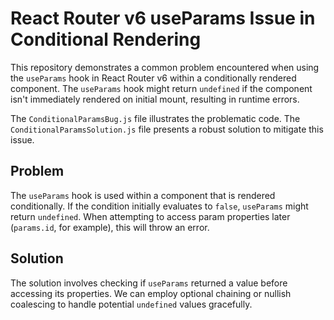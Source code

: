 # React Router v6 useParams Issue in Conditional Rendering

This repository demonstrates a common problem encountered when using the `useParams` hook in React Router v6 within a conditionally rendered component.  The `useParams` hook might return `undefined` if the component isn't immediately rendered on initial mount, resulting in runtime errors.

The `ConditionalParamsBug.js` file illustrates the problematic code. The `ConditionalParamsSolution.js` file presents a robust solution to mitigate this issue.

## Problem
The `useParams` hook is used within a component that is rendered conditionally.  If the condition initially evaluates to `false`, `useParams` might return `undefined`. When attempting to access param properties later (`params.id`, for example), this will throw an error. 

## Solution
The solution involves checking if `useParams` returned a value before accessing its properties.  We can employ optional chaining or nullish coalescing to handle potential `undefined` values gracefully.